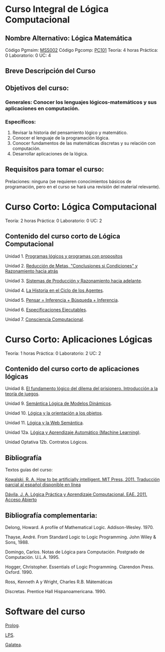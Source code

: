 # Curso Integral de Lógica Computacional
## Nombre Alternativo: Lógica Matemática

Código Pgmsim: [MSS002](http://www.ing.ula.ve/cesimo/programasPgsim/Lógica%20y%20Matemática%20para%20Simulación.pdf)
Código Pgcomp: [PC101](http://www.pgcomp.ula.ve/LogicayMatematicaComputacional.php)
Teoría: 4 horas
Práctica: 0
Laboratorio: 0
UC: 4

## Breve Descripción del Curso
## Objetivos del curso:
### Generales: Conocer los lenguajes lógicos-matemáticos y sus aplicaciones en computación.

### Específicos:
1. Revisar la historia del pensamiento lógico y matemático.
2. Conocer el lenguaje de la programación lógica.
3. Conocer fundamentos de las matemáticas discretas y su relación con computación.
4. Desarrollar aplicaciones de la lógica. 

## Requisitos para tomar el curso:
Prelaciones: ninguna (se requieren conocimientos básicos de programación, pero en el curso se hará una revisión del  material relevante).


# Curso Corto: Lógica Computacional
Teoría: 2 horas
Práctica: 0
Laboratorio: 0
UC: 2

## Contenido del curso corto de Lógica Computacional
Unidad 1. [Programas lógicos y programas con propositos](http://webdelprofesor.ula.ve/ingenieria/jacinto/kowalski/capitulo01.html)

Unidad 2. [Reducción de Metas, "Conclusiones si Condiciones" y Razonamiento hacia atrás](http://webdelprofesor.ula.ve/ingenieria/jacinto/kowalski/capitulo02.html)

Unidad 3. [Sistemas de Producción y Razonamiento hacia adelante](http://webdelprofesor.ula.ve/ingenieria/jacinto/kowalski/capitulo03.html). 

Unidad 4. [La Historia en el Ciclo de los Agentes](http://webdelprofesor.ula.ve/ingenieria/jacinto/kowalski/capitulo04.html).

Unidad 5. [Pensar = Inferencia + Búsqueda + Inferencia](http://webdelprofesor.ula.ve/ingenieria/jacinto/kowalski/capitulo05.html).

Unidad 6. [Especificaciones Ejecutables](http://webdelprofesor.ula.ve/ingenieria/jacinto/kowalski/capitulo06.html). 

Unidad 7. [Consciencia Computacional](http://webdelprofesor.ula.ve/ingenieria/jacinto/kowalski/capitulo07.html).

# Curso Corto: Aplicaciones Lógicas
Teoría: 1 horas
Práctica: 0
Laboratorio: 2
UC: 2

## Contenido del curso corto de aplicaciones lógicas
Unidad 8. [El fundamento lógico del dilema del prisionero. Introducción a la teoría de juegos](http://webdelprofesor.ula.ve/ingenieria/jacinto/kowalski/capitulo08.html).

Unidad 9. [Semántica Lógica de Modelos Dinámicos](http://webdelprofesor.ula.ve/ingenieria/jacinto/kowalski/capitulo09.html).

Unidad 10. [Lógica y la orientación a los objetos](http://webdelprofesor.ula.ve/ingenieria/jacinto/kowalski/capitulo10.html).

Unidad 11. [Lógica y la Web Semántica](http://webdelprofesor.ula.ve/ingenieria/jacinto/ws/web-semantica.html). 

Unidad 12a. [Lógica y Aprendizaje Automático (Machine Learning)](http://webdelprofesor.ula.ve/ingenieria/jacinto/libros/logica-practica-aprendizaje-computacional.pdf).

Unidad Optativa 12b. Contratos Lógicos. 

## Bibliografía
Textos guías del curso: 

[Kowalski, R. A. How to be artificially intelligent. MIT Press, 2011. Traducción parcial al español disponible en línea](http://webdelprofesor.ula.ve/ingenieria/jacinto/logica/agentes-y-logica-computacional.html) 

[Dávila, J. A. Lógica Práctica y Aprendizaje Computacional. EAE. 2011. Acceso Abierto]( http://webdelprofesor.ula.ve/ingenieria/jacinto/libros/logica-practica-aprendizaje-computacional.pdf)

## Bibliografía complementaria: 
Delong, Howard. A profile of Mathematical Logic. Addison-Wesley. 1970.

Thayse, André. From Standard Logic to Logic Programming. John Wiley & Sons, 1988.

Domingo, Carlos. Notas de Lógica para Computación. Postgrado de Computación. U.L.A. 1995.

Hogger, Christopher. Essentials of Logic Programming. Clarendon Press. Oxford. 1990.

Ross, Kenneth A y Wright, Charles R.B. Mátemáticas

Discretas. Prentice Hall Hispanoamericana. 1990.

# Software del curso
[Prolog](http://www.swi-prolog.org).

[LPS](https://bitbucket.org/lpsmasters/lps_corner). 

[Galatea](http://galatea.sourceforge.net/Principal.htm). 

